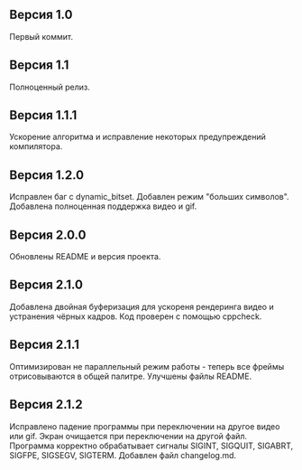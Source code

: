 ## Версия 1.0
Первый коммит.

## Версия 1.1
Полноценный релиз.

## Версия 1.1.1
Ускорение алгоритма и исправление некоторых предупреждений компилятора.

## Версия 1.2.0
Исправлен баг с dynamic_bitset. Добавлен режим "больших символов".
Добавлена полноценная поддержка видео и gif.

## Версия 2.0.0
Обновлены README и версия проекта.

## Версия 2.1.0
Добавлена двойная буферизация для ускореня рендеринга видео и устранения чёрных кадров.
Код проверен с помощью cppcheck.

## Версия 2.1.1
Оптимизирован не параллельный режим работы - теперь все фреймы отрисовываются в общей палитре.
Улучшены файлы README.

## Версия 2.1.2
Исправлено падение программы при переключении на другое видео или gif.
Экран очищается при переключении на другой файл.
Программа корректно обрабатывает сигналы SIGINT, SIGQUIT, SIGABRT, SIGFPE, SIGSEGV, SIGTERM.
Добавлен файл changelog.md.
